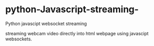 # python-Javascript-streaming-
Python javascipt websocket streaming

streaming webcam video directly into html webpage using javascipt websockets.
